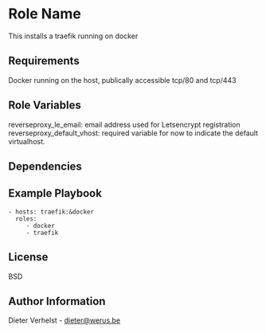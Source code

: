 Role Name
=========

This installs a traefik running on docker

Requirements
------------

Docker running on the host, publically accessible tcp/80 and tcp/443

Role Variables
--------------

reverseproxy_le_email: email address used for Letsencrypt registration
reverseproxy_default_vhost: required variable for now to indicate the default virtualhost.

Dependencies
------------

Example Playbook
----------------

    - hosts: traefik:&docker
      roles:
         - docker
         - traefik

License
-------

BSD

Author Information
------------------

Dieter Verhelst - dieter@werus.be
